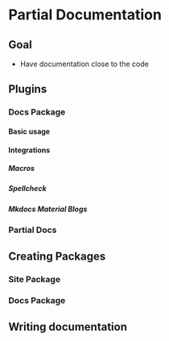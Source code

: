# Partial Documentation

## Goal

- Have documentation close to the code

## Plugins


### Docs Package

#### Basic usage

#### Integrations

##### Macros

##### Spellcheck

##### Mkdocs Material Blogs

### Partial Docs

## Creating Packages

### Site Package

### Docs Package

## Writing documentation 




